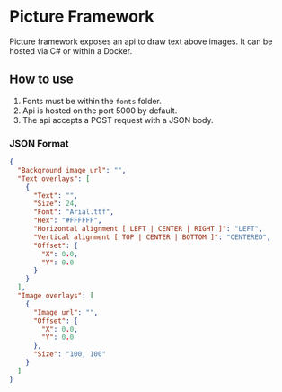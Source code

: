 # Picture Framework
Picture framework exposes an api to draw text above images. It can be hosted via C# or within a Docker.

## How to use
1. Fonts must be within the `fonts` folder.
2. Api is hosted on the port 5000 by default.
3. The api accepts a POST request with a JSON body.

### JSON Format
```json
{
  "Background image url": "",
  "Text overlays": [
    {
      "Text": "",
      "Size": 24,
      "Font": "Arial.ttf",
      "Hex": "#FFFFFF",
      "Horizontal alignment [ LEFT | CENTER | RIGHT ]": "LEFT",
      "Vertical alignment [ TOP | CENTER | BOTTOM ]": "CENTERED",
      "Offset": {
        "X": 0.0,
        "Y": 0.0
      }
    }
  ],
  "Image overlays": [
    {
      "Image url": "",
      "Offset": {
        "X": 0.0,
        "Y": 0.0
      },
      "Size": "100, 100"
    }
  ]
}
```
